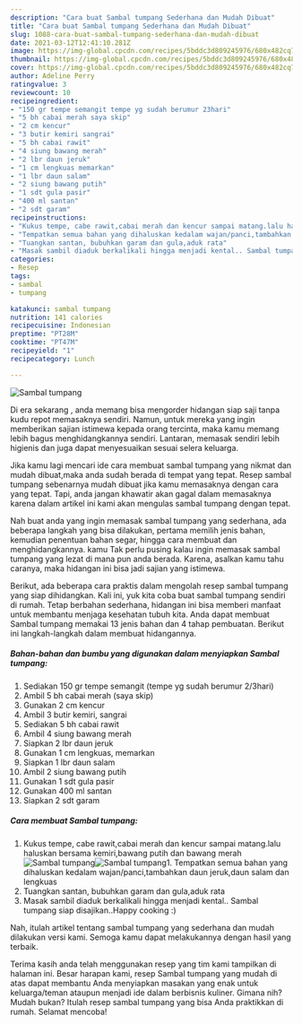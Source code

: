 ```yaml
---
description: "Cara buat Sambal tumpang Sederhana dan Mudah Dibuat"
title: "Cara buat Sambal tumpang Sederhana dan Mudah Dibuat"
slug: 1088-cara-buat-sambal-tumpang-sederhana-dan-mudah-dibuat
date: 2021-03-12T12:41:10.281Z
image: https://img-global.cpcdn.com/recipes/5bddc3d809245976/680x482cq70/sambal-tumpang-foto-resep-utama.jpg
thumbnail: https://img-global.cpcdn.com/recipes/5bddc3d809245976/680x482cq70/sambal-tumpang-foto-resep-utama.jpg
cover: https://img-global.cpcdn.com/recipes/5bddc3d809245976/680x482cq70/sambal-tumpang-foto-resep-utama.jpg
author: Adeline Perry
ratingvalue: 3
reviewcount: 10
recipeingredient:
- "150 gr tempe semangit tempe yg sudah berumur 23hari"
- "5 bh cabai merah saya skip"
- "2 cm kencur"
- "3 butir kemiri sangrai"
- "5 bh cabai rawit"
- "4 siung bawang merah"
- "2 lbr daun jeruk"
- "1 cm lengkuas memarkan"
- "1 lbr daun salam"
- "2 siung bawang putih"
- "1 sdt gula pasir"
- "400 ml santan"
- "2 sdt garam"
recipeinstructions:
- "Kukus tempe, cabe rawit,cabai merah dan kencur sampai matang.lalu haluskan bersama kemiri,bawang putih dan bawang merah"
- "Tempatkan semua bahan yang dihaluskan kedalam wajan/panci,tambahkan daun jeruk,daun salam dan lengkuas"
- "Tuangkan santan, bubuhkan garam dan gula,aduk rata"
- "Masak sambil diaduk berkalikali hingga menjadi kental.. Sambal tumpang siap disajikan..Happy cooking :)"
categories:
- Resep
tags:
- sambal
- tumpang

katakunci: sambal tumpang 
nutrition: 141 calories
recipecuisine: Indonesian
preptime: "PT28M"
cooktime: "PT47M"
recipeyield: "1"
recipecategory: Lunch

---
```



![Sambal tumpang](https://img-global.cpcdn.com/recipes/5bddc3d809245976/680x482cq70/sambal-tumpang-foto-resep-utama.jpg)

Di era  sekarang , anda memang bisa mengorder hidangan siap saji tanpa kudu repot memasaknya sendiri. Namun, untuk mereka yang ingin memberikan sajian istimewa kepada orang tercinta, maka kamu memang lebih bagus menghidangkannya sendiri. Lantaran, memasak sendiri lebih higienis dan juga dapat menyesuaikan sesuai selera keluarga.

Jika kamu lagi mencari ide cara membuat sambal tumpang yang nikmat dan mudah dibuat,maka anda sudah berada di tempat yang tepat. Resep sambal tumpang  sebenarnya mudah dibuat jika kamu memasaknya dengan cara yang tepat. Tapi, anda jangan khawatir akan gagal dalam memasaknya 
karena dalam artikel ini kami akan mengulas sambal tumpang dengan tepat.  



Nah buat anda yang ingin memasak sambal tumpang yang sederhana, ada beberapa langkah yang bisa dilakukan, pertama memilih jenis bahan, kemudian penentuan bahan segar, hingga cara membuat dan menghidangkannya. kamu Tak perlu pusing kalau ingin memasak sambal tumpang yang lezat di mana pun anda berada. Karena, asalkan kamu  tahu caranya, maka hidangan ini bisa jadi sajian yang istimewa.

Berikut, ada beberapa cara praktis  dalam mengolah resep sambal tumpang yang siap dihidangkan. Kali ini, yuk kita coba buat sambal tumpang sendiri di rumah. Tetap berbahan sederhana, hidangan ini bisa memberi manfaat untuk membantu menjaga kesehatan tubuh kita. Anda dapat membuat Sambal tumpang memakai 13 jenis bahan dan 4 tahap pembuatan. Berikut ini langkah-langkah dalam membuat hidangannya.

<!--inarticleads1-->

##### Bahan-bahan dan bumbu yang digunakan dalam menyiapkan Sambal tumpang:

1. Sediakan 150 gr tempe semangit (tempe yg sudah berumur 2/3hari)
1. Ambil 5 bh cabai merah (saya skip)
1. Gunakan 2 cm kencur
1. Ambil 3 butir kemiri, sangrai
1. Sediakan 5 bh cabai rawit
1. Ambil 4 siung bawang merah
1. Siapkan 2 lbr daun jeruk
1. Gunakan 1 cm lengkuas, memarkan
1. Siapkan 1 lbr daun salam
1. Ambil 2 siung bawang putih
1. Gunakan 1 sdt gula pasir
1. Gunakan 400 ml santan
1. Siapkan 2 sdt garam




<!--inarticleads2-->

##### Cara membuat Sambal tumpang:

1. Kukus tempe, cabe rawit,cabai merah dan kencur sampai matang.lalu haluskan bersama kemiri,bawang putih dan bawang merah
<img src="https://img-global.cpcdn.com/steps/94d4eccb0ad809a2/160x128cq70/sambal-tumpang-langkah-memasak-1-foto.jpg" alt="Sambal tumpang"><img src="https://img-global.cpcdn.com/steps/74c593a18e7b71fb/160x128cq70/sambal-tumpang-langkah-memasak-1-foto.jpg" alt="Sambal tumpang">1. Tempatkan semua bahan yang dihaluskan kedalam wajan/panci,tambahkan daun jeruk,daun salam dan lengkuas
1. Tuangkan santan, bubuhkan garam dan gula,aduk rata
1. Masak sambil diaduk berkalikali hingga menjadi kental.. Sambal tumpang siap disajikan..Happy cooking :)




Nah, itulah artikel tentang  sambal tumpang  yang sederhana dan mudah dilakukan versi kami. Semoga kamu dapat melakukannya dengan hasil yang terbaik. 

Terima kasih anda telah menggunakan resep yang tim kami tampilkan di halaman ini. Besar harapan kami, resep  Sambal tumpang yang mudah di atas dapat membantu Anda menyiapkan masakan yang enak untuk keluarga/teman ataupun menjadi ide dalam berbisnis kuliner. Gimana nih? Mudah bukan? Itulah resep sambal tumpang yang bisa Anda praktikkan di rumah. Selamat mencoba!

